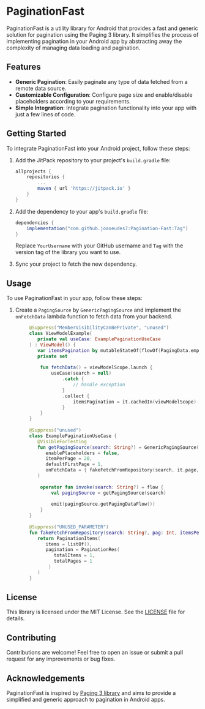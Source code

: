 # PaginationFast

PaginationFast is a utility library for Android that provides a fast and generic solution for pagination using the Paging 3 library. It simplifies the process of implementing pagination in your Android app by abstracting away the complexity of managing data loading and pagination.

## Features

- **Generic Pagination**: Easily paginate any type of data fetched from a remote data source.
- **Customizable Configuration**: Configure page size and enable/disable placeholders according to your requirements.
- **Simple Integration**: Integrate pagination functionality into your app with just a few lines of code.

## Getting Started

To integrate PaginationFast into your Android project, follow these steps:

1. Add the JitPack repository to your project's `build.gradle` file:

    ```groovy
    allprojects {
        repositories {
            ...
            maven { url 'https://jitpack.io' }
        }
    }
    ```

2. Add the dependency to your app's `build.gradle` file:

    ```groovy
    dependencies {
        implementation("com.github.joaoeudes7:Pagination-Fast:Tag")
    }
    ```

   Replace `YourUsername` with your GitHub username and `Tag` with the version tag of the library you want to use.

3. Sync your project to fetch the new dependency.

## Usage

To use PaginationFast in your app, follow these steps:

1. Create a `PagingSource` by `GenericPagingSource` and implement the `onFetchData` lambda function to fetch data from your backend.

    ```kotlin
         @Suppress("MemberVisibilityCanBePrivate", "unused")
         class ViewModelExample(
            private val useCase: ExamplePaginationUseCase
         ) : ViewModel() {
            var itemsPagination by mutableStateOf(flowOf(PagingData.empty<Any>()))
            private set
            
             fun fetchData() = viewModelScope.launch {
                 useCase(search = null)
                     .catch {
                         // handle exception
                     }
                     .collect {
                         itemsPagination = it.cachedIn(viewModelScope)
                     }
             }
         }
         
         @Suppress("unused")
         class ExamplePaginationUseCase {
            @VisibleForTesting
            fun getPagingSource(search: String?) = GenericPagingSource(
               enablePlaceholders = false,
               itemPerPage = 20,
               defaultFirstPage = 1,
               onFetchData = { fakeFetchFromRepository(search, it.page, it.itemsPerPage) }
            )
            
             operator fun invoke(search: String?) = flow {
                 val pagingSource = getPagingSource(search)
         
                 emit(pagingSource.getPagingDataFlow())
             }
         }
            
         @Suppress("UNUSED_PARAMETER")
         fun fakeFetchFromRepository(search: String?, pag: Int, itemsPerPage: Int): PaginationItems<Any> {
            return PaginationItems(
               items = listOf(),
               pagination = PaginationRes(
                  totalItems = 1,
                  totalPages = 1
                )
            )
         }
    ```
## License

This library is licensed under the MIT License. See the [LICENSE](LICENSE) file for details.

## Contributing

Contributions are welcome! Feel free to open an issue or submit a pull request for any improvements or bug fixes.

## Acknowledgements

PaginationFast is inspired by [Paging 3 library](https://developer.android.com/topic/libraries/architecture/paging/v3-overview) and aims to provide a simplified and generic approach to pagination in Android apps.
